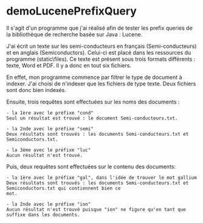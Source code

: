 # demoLucenePrefixQuery

Il s'agit d'un programme que j'ai réalisé afin de tester les prefix queries de la bibliothèque de recherche basée sur Java : Lucene. 

J'ai écrit un texte sur les semi-conducteurs en français (Semi-conducteurs) et en anglais (Semiconductors). Celui-ci est placé dans les ressources du programme (static\files). Ce texte est présent sous trois formats différents : texte, Word et PDF. Il y a donc en tout six fichiers. 

En effet, mon programme commence par filtrer le type de document à indexer. J'ai choisi de n'indexer que les fichiers de type texte. Deux fichiers sont donc bien indexés.

Ensuite, trois requêtes sont effectuées sur les noms des documents :

    - la 1ère avec le préfixe "cond"    
    Seul un résultat est trouvé : le document Semi-conducteurs.txt.  
    
    - la 2nde avec le préfixe "semi"    
    Deux résultats sont trouvés : les documents Semi-conducteurs.txt et Semiconductors.txt. 
    
    - la 3ème avec le préfixe "luc"    
    Aucun résultat n'est trouvé.

Puis, deux requêtes sont effectuées sur le contenu des documents:

    - la 1ère avec le préfixe "gal", dans l'idée de trouver le mot gallium 
    Deux résultats sont trouvés : les documents Semi-conducteurs.txt et Semiconductors.txt qui contiennent bien ce     
    mot.  
    
    - la 2nde avec le préfixe "ion"  
    Aucun résultat n'est trouvé puisque "ion" ne figure qu'en tant que suffixe dans les documents.
